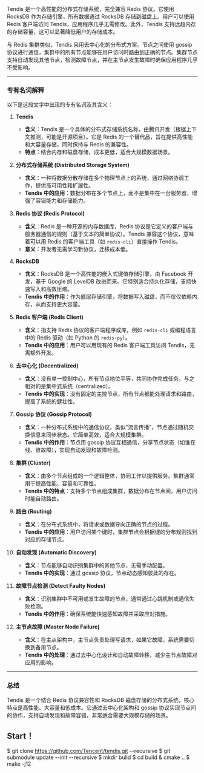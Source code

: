Tendis 是一个高性能的分布式存储系统，完全兼容 Redis 协议。它使用 RocksDB 作为存储引擎，所有数据通过 RocksDB 存储到磁盘上。用户可以使用 Redis 客户端访问 Tendis，应用程序几乎无需修改。此外，Tendis 支持远超内存的存储容量，这可以显著降低用户的存储成本。

与 Redis 集群类似，Tendis 采用去中心化的分布式方案。节点之间使用 gossip 协议进行通信，集群中的所有节点能够在用户访问时路由到正确的节点。集群节点支持自动发现其他节点，检测故障节点，并在主节点发生故障时确保应用程序几乎不受影响。

---

### 专有名词解释
以下是这段文字中出现的专有名词及其含义：

1. **Tendis**  
   - **含义**：Tendis 是一个具体的分布式存储系统名称，由腾讯开发（根据上下文推测，可能是开源项目）。它是 Redis 的一个替代品，旨在提供高性能和大容量存储，同时保持与 Redis 的兼容性。
   - **特点**：结合内存和磁盘存储，成本更低，适合大规模数据场景。

2. **分布式存储系统 (Distributed Storage System)**  
   - **含义**：一种将数据分散存储在多个物理节点上的系统，通过网络协调工作，提供高可用性和扩展性。
   - **Tendis 中的应用**：数据分布在多个节点上，而不是集中在一台服务器，增强了容错能力和存储能力。

3. **Redis 协议 (Redis Protocol)**  
   - **含义**：Redis 是一种开源的内存数据库，Redis 协议是它定义的客户端与服务器通信的规则（基于文本的简单协议）。Tendis 兼容这个协议，意味着可以用 Redis 的客户端工具（如 `redis-cli`）直接操作 Tendis。
   - **意义**：开发者无需学习新协议，迁移成本低。

4. **RocksDB**  
   - **含义**：RocksDB 是一个高性能的嵌入式键值存储引擎，由 Facebook 开发，基于 Google 的 LevelDB 改进而来。它特别适合持久化存储，支持快速写入和高效压缩。
   - **Tendis 中的作用**：作为底层存储引擎，将数据写入磁盘，而不仅仅依赖内存，从而支持更大容量。

5. **Redis 客户端 (Redis Client)**  
   - **含义**：指支持 Redis 协议的客户端程序或库，例如 `redis-cli` 或编程语言中的 Redis 驱动（如 Python 的 `redis-py`）。
   - **Tendis 中的应用**：用户可以用现有的 Redis 客户端工具访问 Tendis，无需额外开发。

6. **去中心化 (Decentralized)**  
   - **含义**：没有单一控制中心，所有节点地位平等，共同协作完成任务。与之相对的是集中式系统（centralized）。
   - **Tendis 中的实现**：没有固定的主控节点，所有节点都能处理请求和路由，提高了系统的健壮性。

7. **Gossip 协议 (Gossip Protocol)**  
   - **含义**：一种分布式系统中的通信协议，类似“流言传播”，节点通过随机交换信息来同步状态。它简单高效，适合大规模集群。
   - **Tendis 中的作用**：节点用 gossip 协议互相通信，分享节点状态（如谁在线、谁故障），实现自动发现和故障检测。

8. **集群 (Cluster)**  
   - **含义**：由多个节点组成的一个逻辑整体，协同工作以提供服务。集群通常用于提高性能、容量和可靠性。
   - **Tendis 中的特点**：支持多个节点组成集群，数据分布在节点间，用户访问时能自动路由。

9. **路由 (Routing)**  
   - **含义**：在分布式系统中，将请求或数据导向正确的节点的过程。
   - **Tendis 中的应用**：用户访问某个键时，集群节点会根据键的分布规则找到对应的存储节点。

10. **自动发现 (Automatic Discovery)**  
    - **含义**：节点能够自动识别集群中的其他节点，无需手动配置。
    - **Tendis 中的实现**：通过 gossip 协议，节点动态感知彼此的存在。

11. **故障节点检测 (Detect Faulty Nodes)**  
    - **含义**：识别集群中不可用或发生故障的节点，通常通过心跳机制或通信失败检测。
    - **Tendis 中的作用**：确保系统能快速感知故障并采取应对措施。

12. **主节点故障 (Master Node Failure)**  
    - **含义**：在主从架构中，主节点负责处理写请求，如果它故障，系统需要切换到备用节点。
    - **Tendis 中的处理**：通过去中心化设计和自动故障转移，减少主节点故障对应用的影响。

---

### 总结
Tendis 是一个结合 Redis 协议兼容性和 RocksDB 磁盘存储的分布式系统，核心特点是高性能、大容量和低成本。它通过去中心化架构和 gossip 协议实现节点间的协作，支持自动发现和故障容错，非常适合需要大规模存储的场景。
## Start！
$ git clone https://github.com/Tencent/tendis.git --recursive
$ git submodule update --init --recursive
$ mkdir bulid
$ cd build & cmake ..
$ make -j12